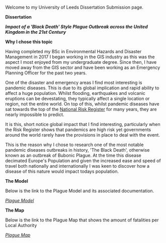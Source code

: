 Welcome to my University of Leeds Dissertation Submission page.

**Dissertation**

***Impact of a 'Black Death' Style Plague Outbreak across the United Kingdom in the 21st Century***

**Why I chose this topic**

Having completed my BSc in Environmental Hazards and Disaster Management in 2017 I began working in the GIS industry as this was the 
aspect I most enjoyed from my undergraduate degree. 
Since then, I have  moved away from the GIS sector and have been working as an Emergency Planning Officer for the past two years.

One of the disaster and emergency areas I find most interesting is pandemic diseases. This is due to its global implication and rapid ability to affect a huge population. Whilst flooding, earthquakes and volcanic eruptions can be devestating, they typically affect a single location or region, not the entire world. 
On top of this, whilst pandemic diseases have sat towards the top of the [National Risk Register](https://assets.publishing.service.gov.uk/government/uploads/system/uploads/attachment_data/file/61934/national_risk_register.pdf) for many years, they are nearly impossible to predict.

It is this, short notice global impact that I find interesting, particularly when the Risk Register shows that pandemics are high risk yet governments around the world rarely have the provisions in place to deal with the event.

This is the reason why I chose to research one of the most notable pandemic diseases outbreaks in history, 'The Black Death', otherwise known as an outbreak of Bubonic Plague. At the time this disease decimated Europe's Population and given the increased ease and speed of travel both nationally and internationally I was keen to discover how a disease of this nature would impact todays population. 

**The Model**

Below is the link to the Plague Model and its associated documentation. 

*[Plague Model](https://daisymay55.github.io/plague_model.html)*

**The Map**

Below is the link to the Plague Map that shows the amount of fatalities per Local Authority

*[Plague Map](https://github.com/Daisymay55/Daisymay55.github.io/blob/master/Plague%20Fatality%20Map-2.pdf)*

